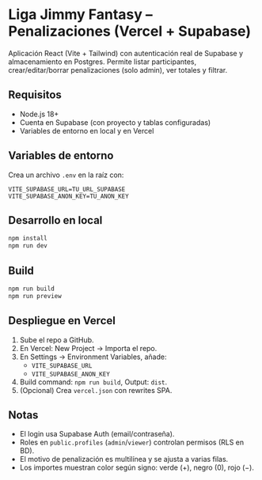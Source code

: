 # Liga Jimmy Fantasy – Penalizaciones (Vercel + Supabase)

Aplicación React (Vite + Tailwind) con autenticación real de Supabase y almacenamiento en Postgres.
Permite listar participantes, crear/editar/borrar penalizaciones (solo admin), ver totales y filtrar.

## Requisitos
- Node.js 18+
- Cuenta en Supabase (con proyecto y tablas configuradas)
- Variables de entorno en local y en Vercel

## Variables de entorno
Crea un archivo `.env` en la raíz con:

```
VITE_SUPABASE_URL=TU_URL_SUPABASE
VITE_SUPABASE_ANON_KEY=TU_ANON_KEY
```

## Desarrollo en local
```bash
npm install
npm run dev
```

## Build
```bash
npm run build
npm run preview
```

## Despliegue en Vercel
1. Sube el repo a GitHub.
2. En Vercel: New Project → Importa el repo.
3. En Settings → Environment Variables, añade:
   - `VITE_SUPABASE_URL`
   - `VITE_SUPABASE_ANON_KEY`
4. Build command: `npm run build`, Output: `dist`.
5. (Opcional) Crea `vercel.json` con rewrites SPA.

## Notas
- El login usa Supabase Auth (email/contraseña).
- Roles en `public.profiles` (`admin`/`viewer`) controlan permisos (RLS en BD).
- El motivo de penalización es multilínea y se ajusta a varias filas.
- Los importes muestran color según signo: verde (+), negro (0), rojo (−).
